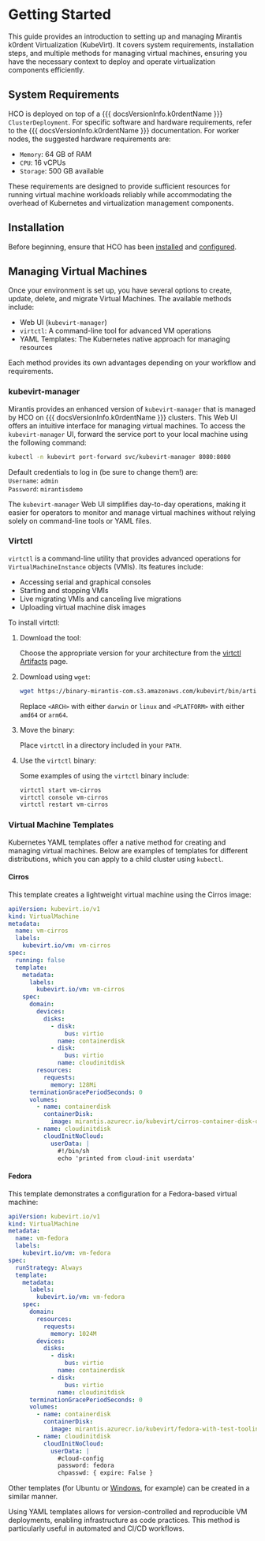 # Getting Started

This guide provides an introduction to setting up and managing Mirantis k0rdent Virtualization (KubeVirt). It covers system requirements, installation steps, and multiple methods for managing virtual machines, ensuring you have the necessary context to deploy and operate virtualization components efficiently.

## System Requirements

HCO is deployed on top of a {{{ docsVersionInfo.k0rdentName }}} `ClusterDeployment`. For specific software and hardware requirements, refer to the {{{ docsVersionInfo.k0rdentName }}} documentation. For worker nodes, the suggested hardware requirements are:

- `Memory`: 64 GB of RAM  
- `CPU`: 16 vCPUs  
- `Storage`: 500 GB available

These requirements are designed to provide sufficient resources for running virtual machine workloads reliably while accommodating the overhead of Kubernetes and virtualization management components.

## Installation

Before beginning, ensure that HCO has been [installed](./mkvirt-install.md) and [configured](./configuration.md).

## Managing Virtual Machines

Once your environment is set up, you have several options to create, update, delete, and migrate Virtual Machines. The available methods include:

- Web UI (`kubevirt-manager`)
- `virtctl`: A command-line tool for advanced VM operations
- YAML Templates: The Kubernetes native approach for managing resources

Each method provides its own advantages depending on your workflow and requirements.

### kubevirt-manager

Mirantis provides an enhanced version of `kubevirt-manager` that is managed by HCO on {{{ docsVersionInfo.k0rdentName }}} clusters. This Web UI offers an intuitive interface for managing virtual machines. To access the `kubevirt-manager` UI, forward the service port to your local machine using the following command:

```bash
kubectl -n kubevirt port-forward svc/kubevirt-manager 8080:8080
```

Default credentials to log in (be sure to change them!) are:  
`Username`: `admin`  
`Password`: `mirantisdemo`

The `kubevirt-manager` Web UI simplifies day-to-day operations, making it easier for operators to monitor and manage virtual machines without relying solely on command-line tools or YAML files.

### Virtctl

`virtctl` is a command-line utility that provides advanced operations for `VirtualMachineInstance` objects (VMIs). Its features include:

- Accessing serial and graphical consoles
- Starting and stopping VMIs
- Live migrating VMIs and canceling live migrations
- Uploading virtual machine disk images

To install virtctl:

1. Download the tool:

    Choose the appropriate version for your architecture from the [virtctl Artifacts](https://binary.mirantis.com/?prefix=kubevirt/bin/artifacts) page.

2. Download using `wget`:

    ```bash
    wget https://binary-mirantis-com.s3.amazonaws.com/kubevirt/bin/artifacts/virtctl-1.3.1-20240911005512-<ARCH>-<PLATFORM> -O virtctl
    ```
    Replace `<ARCH>` with either `darwin` or `linux` and `<PLATFORM>` with either `amd64` or `arm64`.

3. Move the binary:

    Place `virtctl` in a directory included in your `PATH`.

4. Use the `virtctl` binary:

    Some examples of using the `virtctl` binary include:

    ```bash
    virtctl start vm-cirros
    virtctl console vm-cirros
    virtctl restart vm-cirros
    ```

### Virtual Machine Templates

Kubernetes YAML templates offer a native method for creating and managing virtual machines. Below are examples of templates for different distributions, which you can apply to a child cluster using `kubectl`.

#### Cirros

This template creates a lightweight virtual machine using the Cirros image:

```yaml
apiVersion: kubevirt.io/v1
kind: VirtualMachine
metadata:
  name: vm-cirros
  labels:
    kubevirt.io/vm: vm-cirros
spec:
  running: false
  template:
    metadata:
      labels:
        kubevirt.io/vm: vm-cirros
    spec:
      domain:
        devices:
          disks:
            - disk:
                bus: virtio
              name: containerdisk
            - disk:
                bus: virtio
              name: cloudinitdisk
        resources:
          requests:
            memory: 128Mi
      terminationGracePeriodSeconds: 0
      volumes:
        - name: containerdisk
          containerDisk:
            image: mirantis.azurecr.io/kubevirt/cirros-container-disk-demo:1.3.0-alpha.0-20240516192211
        - name: cloudinitdisk
          cloudInitNoCloud:
            userData: |
              #!/bin/sh
              echo 'printed from cloud-init userdata'
```

#### Fedora

This template demonstrates a configuration for a Fedora-based virtual machine:

```yaml
apiVersion: kubevirt.io/v1
kind: VirtualMachine
metadata:
  name: vm-fedora
  labels:
    kubevirt.io/vm: vm-fedora
spec:
  runStrategy: Always
  template:
    metadata:
      labels:
        kubevirt.io/vm: vm-fedora
    spec:
      domain:
        resources:
          requests:
            memory: 1024M
        devices:
          disks:
            - disk:
                bus: virtio
              name: containerdisk
            - disk:
                bus: virtio
              name: cloudinitdisk
      terminationGracePeriodSeconds: 0
      volumes:
        - name: containerdisk
          containerDisk:
            image: mirantis.azurecr.io/kubevirt/fedora-with-test-tooling-container-disk:1.3.1-20241030114153
        - name: cloudinitdisk
          cloudInitNoCloud:
            userData: |
              #cloud-config
              password: fedora
              chpasswd: { expire: False }
```

Other templates (for Ubuntu or [Windows](mkvirt-windows.md), for example) can be created in a similar manner.

Using YAML templates allows for version-controlled and reproducible VM deployments, enabling infrastructure as code practices. This method is particularly useful in automated and CI/CD workflows.
